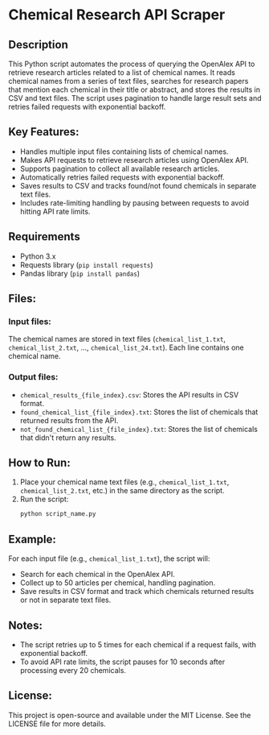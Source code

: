 # Chemical Research API Scraper

## Description

This Python script automates the process of querying the OpenAlex API to retrieve research articles related to a list of chemical names. It reads chemical names from a series of text files, searches for research papers that mention each chemical in their title or abstract, and stores the results in CSV and text files. The script uses pagination to handle large result sets and retries failed requests with exponential backoff.

## Key Features:
- Handles multiple input files containing lists of chemical names.
- Makes API requests to retrieve research articles using OpenAlex API.
- Supports pagination to collect all available research articles.
- Automatically retries failed requests with exponential backoff.
- Saves results to CSV and tracks found/not found chemicals in separate text files.
- Includes rate-limiting handling by pausing between requests to avoid hitting API rate limits.

## Requirements
- Python 3.x
- Requests library (`pip install requests`)
- Pandas library (`pip install pandas`)

## Files:
### Input files:
The chemical names are stored in text files (`chemical_list_1.txt`, `chemical_list_2.txt`, ..., `chemical_list_24.txt`). Each line contains one chemical name.

### Output files:
- `chemical_results_{file_index}.csv`: Stores the API results in CSV format.
- `found_chemical_list_{file_index}.txt`: Stores the list of chemicals that returned results from the API.
- `not_found_chemical_list_{file_index}.txt`: Stores the list of chemicals that didn't return any results.

## How to Run:
1. Place your chemical name text files (e.g., `chemical_list_1.txt`, `chemical_list_2.txt`, etc.) in the same directory as the script.
2. Run the script:
    ```bash
    python script_name.py
    ```

## Example:
For each input file (e.g., `chemical_list_1.txt`), the script will:
- Search for each chemical in the OpenAlex API.
- Collect up to 50 articles per chemical, handling pagination.
- Save results in CSV format and track which chemicals returned results or not in separate text files.

## Notes:
- The script retries up to 5 times for each chemical if a request fails, with exponential backoff.
- To avoid API rate limits, the script pauses for 10 seconds after processing every 20 chemicals.

## License:
This project is open-source and available under the MIT License. See the LICENSE file for more details.
